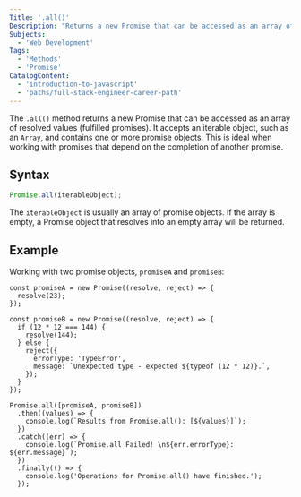 ```yaml
---
Title: '.all()'
Description: "Returns a new Promise that can be accessed as an array of resolved values of fulfulled promises. It takes an iterable object, such as an array, and contains one or more promise objects. This is ideal when working with promises that depend on the completion of another promise."
Subjects:
  - 'Web Development'
Tags:
  - 'Methods'
  - 'Promise'
CatalogContent:
  - 'introduction-to-javascript'
  - 'paths/full-stack-engineer-career-path'
---
```


The `.all()` method returns a new Promise that can be accessed as an array of resolved values (fulfilled promises). It accepts an iterable object, such as an `Array`, and contains one or more promise objects. This is ideal when working with promises that depend on the completion of another promise.

## Syntax

```js
Promise.all(iterableObject);
```

The `iterableObject` is usually an array of promise objects. If the array is empty, a Promise object that resolves into an empty array will be returned.

## Example

Working with two promise objects, `promiseA` and `promiseB`:

```codebyte/js
const promiseA = new Promise((resolve, reject) => {
  resolve(23);
});

const promiseB = new Promise((resolve, reject) => {
  if (12 * 12 === 144) {
    resolve(144);
  } else {
    reject({
      errorType: 'TypeError',
      message: `Unexpected type - expected ${typeof (12 * 12)}.`,
    });
  }
});

Promise.all([promiseA, promiseB])
  .then((values) => {
    console.log(`Results from Promise.all(): [${values}]`);
  })
  .catch((err) => {
    console.log(`Promise.all Failed! \n${err.errorType}: ${err.message}`);
  })
  .finally(() => {
    console.log('Operations for Promise.all() have finished.');
  });
```
